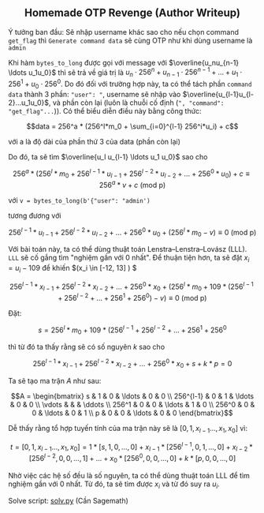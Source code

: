 <div align='center'>

## **Homemade OTP Revenge (Author Writeup)**

</div>

Ý tưởng ban đầu: Sẽ nhập username khác sao cho nếu chọn command `get_flag` thì `Generate command data` sẽ cùng OTP như khi dùng username là `admin` 

Khi hàm `bytes_to_long` được gọi với message với $\overline{u_nu_{n-1} \ldots u_1u_0}$ thì sẽ trả về giá trị là $u_n \cdot 256^n + u_{n-1} \cdot 256^{n-1} + \ldots + u_1 \cdot 256^1 + u_0 \cdot 256^0$. Do đó đối với trường hợp này, ta có thể tách phần `command data` thành 3 phần: `"user": "`, username sẽ nhập vào $\overline{u_{l-1}u_{l-2}...u_1u_0}$, và phần còn lại (luôn là chuỗi cố định (`", "command": "get_flag"...`)). Có thể biểu diễn điều này bằng công thức: 

```math
data = 256^a * (256^l*m_0 + \sum_{i=0}^{l-1} 256^i*u_i) + c
```

với a là độ dài của phần thứ 3 của data (phần còn lại)

Do đó, ta sẽ tìm $\overline{u_l u_{l-1} \ldots u_1 u_0}$ sao cho

```math
256^a*(256^l*m_0 + 256^{l-1}*u_{l-1} + 256^{l-2}*u_{l-2} + \ldots + 256^0*u_0) + c \equiv 256^a*v + c \text{ (mod p)}
```
với `v = bytes_to_long(b'{"user": "admin')`

tương đương với 
```math
256^{l-1}*u_{l-1} + 256^{l-2}*u_{l-2} + \ldots + 256^0*u_0 + (256^l*m_0 - v) \equiv 0 \text{ (mod p)}
```

Với bài toán này, ta có thể dùng thuật toán Lenstra–Lenstra–Lovász (LLL). `LLL` sẽ cố gắng tìm "nghiệm gần với 0 nhất". Để thuận tiện hơn, ta sẽ đặt $x_i = u_i - 109$ để khiến $\(x_i \in [-12, 13] \) $

```math
256^{l-1}*x_{l-1} + 256^{l-2}*x_{l-2} + \ldots + 256^0*x_0 + (256^l*m_0 +109*(256^{l-1} + 256^{l-2} + \ldots + 256^1 + 256^0) - v) \equiv 0 \text{ (mod p)}
```

Đặt: 

```math
s = 256^l*m_0 +109*(256^{l-1} + 256^{l-2} + \ldots + 256^1 + 256^0 
```
thì từ đó ta thấy rằng sẽ có số nguyên $k$ sao cho

```math
256^{l-1}*x_{l-1} + 256^{l-2}*x_{l-2} + \ldots + 256^0*x_0 + s + k*p = 0
```

Ta sẽ tạo ma trận $A$ như sau:

```math
A = \begin{bmatrix}
s & 1 & 0 & \ldots & 0  & 0 \\
256^{l-1} & 0 & 1 & \ldots & 0 & 0 \\
\vdots & &  & \ddots \\
256^1 & 0 & 0 & \ldots & 1 & 0 \\
256^0 & 0 & 0 & \ldots & 0 & 1 \\
p & 0 & 0 & \ldots & 0 & 0
\end{bmatrix}
```

Dễ thấy rằng tổ hợp tuyến tính của ma trận này sẽ là $[0, 1, x_{l-1} \ldots, x_1, x_0]$ vì:

```math
t = [0, 1, x_{l-1} \ldots, x_1, x_0] = 1*[s, 1, 0, \ldots, 0] + x_{l-1}*[256^{l-1}, 0, 1, \ldots, 0] + x_{l-2}*[256^{l-2}, 0, 0, \ldots, 1] + \ldots + x_0*[256^0, 0, 0, \ldots, 0] + k*[p, 0, 0, \ldots, 0]
```

Nhờ việc các hệ số đều là số nguyên, ta có thể dùng thuật toán LLL để tìm nghiệm gần với 0 nhất. Từ đó, ta sẽ tìm được $x_i$ và từ đó suy ra $u_i$.

Solve script: [solv.py](solv.py) (Cần Sagemath)